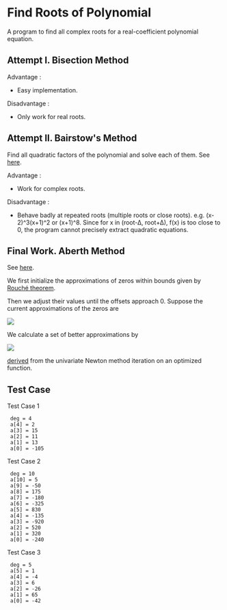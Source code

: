 # Find Roots of Polynomial

A program to find all complex roots for a real-coefficient polynomial equation.

## Attempt I. Bisection Method

Advantage :

- Easy implementation.

Disadvantage :

- Only work for real roots.

## Attempt II. Bairstow's Method

Find all quadratic factors of the polynomial and solve each of them. See [here](http://web2.uwindsor.ca/courses/engineering/ahmed/PDF%20FILES%20FOR%20C++/Chapter%20IX%20C++.pdf).

Advantage :

- Work for complex roots.

Disadvantage :

- Behave badly at repeated roots (multiple roots or close roots). e.g. (x-2)^3(x+1)^2 or (x+1)^8. Since for x in (root-∆, root+∆), f(x) is too close to 0, the program cannot precisely extract quadratic equations.

## Final Work. Aberth Method

See [here](https://en.wikipedia.org/wiki/Aberth_method).

We first initialize the approximations of zeros within bounds given by [Rouché theorem](https://en.wikipedia.org/wiki/Properties_of_polynomial_roots).

Then we adjust their values until the offsets approach 0. Suppose the current approximations of the zeros are

<img src="http://latex.codecogs.com/gif.latex?z_1,\dots,z_n\in\mathbb{C}"/>

We calculate a set of better approximations by

<img src="http://latex.codecogs.com/gif.latex?z_k'=z_k-\frac1{\frac{p'(z_k)}{p(z_k)}-\sum_{j=0;\,j!=k}^n\frac1{z_k-z_j}}"/>

[derived](https://en.wikipedia.org/wiki/Aberth_method) from the univariate Newton method iteration on an optimized function.


## Test Case

Test Case 1
```
 deg = 4
 a[4] = 2 
 a[3] = 15
 a[2] = 11
 a[1] = 13
 a[0] = -105
```
 
Test Case 2
```
 deg = 10
 a[10] = 5
 a[9] = -50
 a[8] = 175
 a[7] = -180
 a[6] = -325
 a[5] = 830
 a[4] = -135
 a[3] = -920
 a[2] = 520
 a[1] = 320
 a[0] = -240
```

Test Case 3
```
 deg = 5
 a[5] = 1
 a[4] = -4
 a[3] = 6
 a[2] = -26
 a[1] = 65
 a[0] = -42
```
